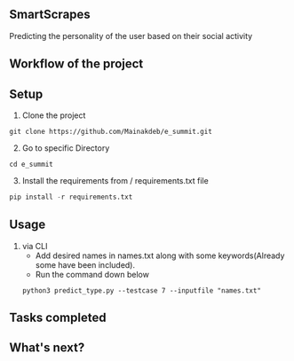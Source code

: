 ## SmartScrapes
Predicting the personality of the user based on their social activity

## Workflow of the project ##


## Setup ##
1. Clone the project
```
git clone https://github.com/Mainakdeb/e_summit.git
```
2. Go to specific Directory 
```
cd e_summit
```
3. Install the requirements from / requirements.txt file
``` python
pip install -r requirements.txt
```
## Usage ##
1. via CLI
   - Add desired names in names.txt along with some keywords(Already some have been included).
   - Run the command down below
   ```
   python3 predict_type.py --testcase 7 --inputfile "names.txt"
   ```
   
   
## Tasks completed ##


## What's next? ##

